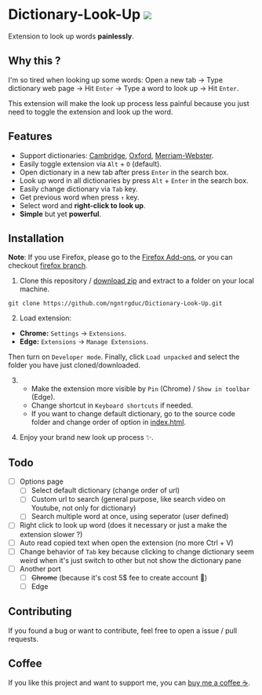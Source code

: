 
# Dictionary-Look-Up ![](https://img.shields.io/github/manifest-json/v/ngntrgduc/Dictionary-Look-Up?style=flat-square)

Extension to look up words **painlessly**.

## Why this ?

I'm so tired when looking up some words: Open a new tab -> Type dictionary web page -> Hit `Enter` -> Type a word to look up -> Hit `Enter`.

This extension will make the look up process less painful because you just need to toggle the extension and look up the word.

## Features

- Support dictionaries: [Cambridge](https://dictionary.cambridge.org/), [Oxford](https://www.oxfordlearnersdictionaries.com/), [Merriam-Webster](https://www.merriam-webster.com/).
- Easily toggle extension via `Alt` + `O` (default).
- Open dictionary in a new tab after press `Enter` in the search box.
- Look up word in all dictionaries by press `Alt` + `Enter` in the search box.
- Easily change dictionary via `Tab` key.
- Get previous word when press `↑` key.
- Select word and **right-click to look up**.
- **Simple** but yet **powerful**.

## Installation
**Note**: If you use Firefox, please go to the [Firefox Add-ons](https://addons.mozilla.org/en-US/firefox/addon/dictionary-look-up/), or you can checkout [firefox branch](https://github.com/ngntrgduc/Dictionary-Look-Up/tree/firefox).

1. Clone this repository / [download zip](https://github.com/ngntrgduc/Dictionary-Look-Up/archive/refs/heads/master.zip) and extract to a folder on your local machine.

```git
git clone https://github.com/ngntrgduc/Dictionary-Look-Up.git
```

2. Load extension:

- **Chrome:**  `Settings` -> `Extensions`.
- **Edge:**    `Extensions` -> `Manage Extensions`.

Then turn on `Developer mode`. Finally, click `Load unpacked` and select the folder you have just cloned/downloaded.

3. 
   - Make the extension more visible by `Pin` (Chrome) / `Show in toolbar` (Edge). 
   - Change shortcut in `Keyboard shortcuts` if needed.
   - If you want to change default dictionary, go to the source code folder and change order of option in [index.html](https://github.com/ngntrgduc/Dictionary-Look-Up/blob/master/index.html#L15-L17).

4. Enjoy your brand new look up process ✨. 

## Todo
- [ ] Options page
  - [ ]  Select default dictionary (change order of url)
  - [ ]  Custom url to search (general purpose, like search video on Youtube, not only for dictionary)
  - [ ]  Search multiple word at once, using seperator (user defined)
- [ ]  Right click to look up word (does it necessary or just a make the extension slower ?)
- [ ] Auto read copied text when open the extension (no more Ctrl + V)
- [ ] Change behavior of `Tab` key because clicking to change dictionary seem weird when it's just switch to other but not show the dictionary pane
- [ ] Another port
  - [ ] ~~Chrome~~ (because it's cost 5$ fee to create account 🥲)
  - [ ] Edge

## Contributing
If you found a bug or want to contribute, feel free to open a issue / pull requests. 

## Coffee
If you like this project and want to support me, you can [buy me a coffee :coffee:](https://ko-fi.com/ngntrgduc).
